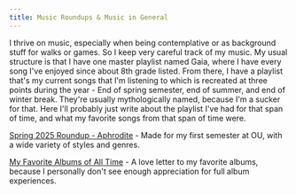 ```yaml
---
title: Music Roundups & Music in General
--- 
```


I thrive on music, especially when being contemplative or as background stuff for walks or games. So I keep very careful track of my music. My usual structure is that I have one master playlist named Gaia, where I have every song I've enjoyed since about 8th grade listed. From there, I have a playlist that's my current songs that I'm listening to which is recreated at three points during the year - End of spring semester, end of summer, and end of winter break. They're usually mythologically named, because I'm a sucker for that. Here I'll probably just write about the playlist I've had for that span of time, and what my favorite songs from that span of time were.

[Spring 2025 Roundup - Aphrodite](https://rosemarysprigs.netlify.app/aphrodite2025) - Made for my first semester at OU, with a wide variety of styles and genres.  

[My Favorite Albums of All Time](https://rosemarysprigs.netlify.app/albums) - A love letter to my favorite albums, because I personally don't see enough appreciation for full album experiences.